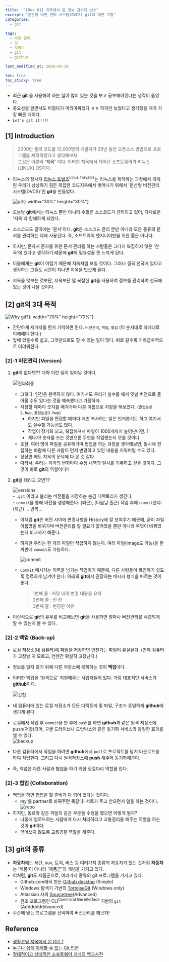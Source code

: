 ```yaml
---
title:  "[Dev 01] 지옥에서 온 정보 관리자 git"
excerpt: "분산형 버전 관리 시스템(DVCS) git에 대한 고찰"
categories:
  - git
  
tags:
  - 버전 관리
  - 깃
  - 깃허브
  - git
  - github
  
last_modified_at: 2020-04-10

toc: true
toc_sticky: true
---
```


- 최근 **git** 을 사용해야 하는 일이 많이 있는 것을 보고 공부해야겠다는 생각이 들었다.
- 중요성을 알면서도 미뤘다가 머리아파졌다 ㅎㅎ 하지만 늦었다고 생각했을 때가 가장 빠른 때이다.
- `Let's git it!!!!`



## [1] Introduction

> 2000만 줄의 코드를 12,000명의 개발자가 26년 동안 오픈소스 방법으로 프로그램을 제작하였다고 생각해보자.  
> 그것은 이른바 **'지옥'** 이다. 이러한 지옥에서 태어난 소프트웨어가 리눅스(LINUX) OS이다.  
  
  
- 리눅스의 창시자 [리누스 토발즈](https://ko.wikipedia.org/wiki/%EB%A6%AC%EB%88%84%EC%8A%A4_%ED%86%A0%EB%A5%B4%EB%B0%9C%EC%8A%A4)<sup>Linus Torvalds</sup>는 리눅스를 제작하는 과정에서 겪게 된 우리가 상상하기 힘든 복잡한 코드지옥에서 벗어나기 위해서 '분산형 버전관리 시스템(DVCS)'인 **git**을 만들었다.

     ![git](/images/git.png){: width="30%" height="30%"}

- 오늘날 **git**에서는 리눅스 뿐만 아니라 수많은 소스코드가 관리되고 있어, 다채로운 '지옥'과 함께하게 되었다.
- 소스코드도 결국에는 '문서'이다. **git**은 소스코드 관리 뿐만 아니라 모든 종류의 문서를 관리하는 데에 사용된다. 즉, 소프트웨어 엔지니어만을 위한 툴은 아니다.
- 하지만, 혼자서 혼자를 위한 문서 관리를 하는 사람들은 그다지 복잡하지 않은 '천국'에 있다고 생각하기 떄문에 **git**의 필요성을 못 느끼게 된다.
- 이들에게는 **git**이 어렵기 때문에 지옥처럼 보일 것이다. 그러나 결국 천국에 있다고 생각하는 그들도 시간이 지나면 지옥을 맛보게 된다.
- 지옥을 맛보는 것보단, 지옥보단 덜 복잡한 **git**을 사용하여 정보를 관리하여 천국에 있는 것이 나을 것이다.




## [2] git의 3대 목적

![Why git?](/images/why-git.png){: width="70%" height="70%"}
- 간단하게 세가지를 먼저 기억하면 된다. `버전관리`, `백업`, `협업` (이 순서대로 차례대로 이해해야 한다.)
- 앞에 있을수록 쉽고, 그것만으로도 할 수 있는 일이 많다. 뒤로 갈수록 기하급수적으로 어려워진다.


### [2]-1 버전관리 (Version)

1. **git**이 없다면?? 대략 이런 일이 일어날 것이다.

    ![진짜최종](http://file3.instiz.net/data/file3/2019/01/17/d/6/a/d6aea9f2fa94f894300c21721f0d02e6.jpg)

    - 그렇다. 인간은 완벽하지 않다. 여기서도 우리가 실수를 해서 옛날 버전으로 돌아올 수도 있다는 것을 예측했다고 가정하자.  
    - 저장할 때마다 숫자를 매겨가며 다른 이름으로 저장을 해보았다. (`졸업논문2.hwp`, `졸업논문3.hwp`)
        - 하지만 파일을 편집할 때마다 매번 복사하는 일은 번거롭기도 하고 여기서도 실수할 가능성도 많다.
        - 작업이 장기화 되고, 복잡해져서 파일이 1000개까지 늘어난다면..?
        - 게다가! 숫자를 쓰는 것만으론 무엇을 작업했는지 모를 것이다.
    - 또한, 여러 명이 파일을 공유해가며 협업을 하는 과정을 생각해보면, 동시에 편집하는 바람에 다른 사람이 먼저 변경하고 있던 내용을 지워버릴 수도 있다.  
    - 상상만 해도 지옥의 문턱에 다 온 것 같다.  
    - 따라서, 우리는 각각의 변화마다 수정 내역과 일시를 기록하고 싶을 것이다. 그것이 바로 **git**의 역할이다!!  
  
2. **git**을 데리고 오면??

    ![versions](/images/versions.png)  
        - `.git` 이라고 불리는 버전들을 저장하는 숨김 디렉토리가 생긴다.  
        - `commit`을 통해 버전을 생성해준다. (퇴근), (다음날 출근) 작업 후에 `commit`한다. (퇴근) ... 반복...  
  
    - 이처럼 **git**은 버전 사이에 변경사항을 History에 잘 보여주기 때문에, 굳이 파일 이름명을 바꿔가며 버전관리를 할 필요가 없어졌을 뿐만 아니라 무엇이 바뀌었는지 비교까지 해준다.

    - 하지만 우리는 한 개의 파일만 작업하지 않는다. 여러 파일(image도 가능)을 한꺼번에 `commit`도 가능하다.  
  
        ![commit](https://backlog.com/git-tutorial/kr/img/post/intro/capture_intro1_3_1.png)

    - `Commit` 메시지는 이력을 남기는 작업이기 때문에, 다른 사람들이 확인하기 쉽도록 명료하게 남겨야 한다. 아래의 **git**에서 권장하는 메시지 형식을 따르는 것이 좋다.
        > 1번째 줄 : 커밋 내의 변경 내용을 요약  
        > 2번째 줄 : 빈 칸  
        > 3번째 줄 : 변경한 이유  
  
  
- 이런식으로 **git**의 유무를 비교해보면 **git**을 사용하면 얼마나 버전관리를 세련되게 할 수 있는지 볼 수 있다.


### [2]-2 백업 (Back-up)
- 로컬 저장소(내 컴퓨터)에 파일을 저장하면 언젠가는 파일이 유실된다. (언제 컴퓨터가 고장날 지 모르고, 언젠간 확실히 고장난다.)
- 정보를 잃지 않기 위해 다른 저장소에 복제하는 것이 **백업**이다.
- 이러한 백업을 '원격으로' 지원해주는 사업자들이 있다. 가장 대표적인 서비스가 **github**이다.  

    ![깃헙](/images/github.png)
  
- 내 컴퓨터에 있는 로컬 저장소가 모든 디렉토리 및 파일, 구조가 동일하게 **github**에 생기게 된다.
- 로컬에서 작업 후 `commit`을 한 후에 `push`를 하면 **github**과 같은 원격 저장소에 push(저장)되어, 구글 드라이브나 드랍박스와 같은 동기화 서비스와 동일한 효과를 낼 수 있다.  
    ![backup](/images/backup.png)

- 다른 컴퓨터에서 작업을 하려면 **github**에서 `pull`로 프로젝트를 당겨 다운로드를 하여 작업한다. 그리고 다시 원격저장소에 **push** 해주어 동기화해준다.
- 즉, 백업은 다른 사람과 협업을 하기 위한 징검다리 역할을 한다.


### [2]-3 협업 (Collaboration)
- 백업을 하면 협업을 할 준비가 다 되어 있다는 것이다.
    - my 를 partner로 바꿔주면 똑같다! 서로가 주고 받으면서 일을 하는 것이다.
    ![repo](/images/gitrepos.gif)
- 하지만, 동료와 같은 파일의 같은 부분을 수정을 했으면 어떻게 될까?
    - 나중에 업로드하는 사람에게 다시 처리하라고 교통정리를 해주는 역할을 하는 것이 **git**이다.
    - 덮어쓰지 않도록 교통경찰 역할을 해준다.
  
  
## [3] git의 종류
- **자동차**에는 세단, suv, 트럭, 버스 등 여러가지 종류의 자동차가 있는 것처럼 **자동차**는 '제품'이 아니라 '제품군'의 개념을 가지고 있다.
- 이처럼, **git**도 제품군으로, 여러가지 종류의 git 프로그램을 가지고 있다.
    - Github.com에서 만든 [Github desktop](https://desktop.github.com/) (Simple)
    - Windows 탐색기 기반의 [TortoiseGit](https://tortoisegit.org/) (Windows only)
    - Atlassian 사의 [Sourcetree](https://www.sourcetreeapp.com/)(Advanced)
    - 원조 프로그램인 CLI<sup>Command line interface</sup> 기반의 `git` (Addddddddvanced)
- 수준에 맞는 프로그램을 선택하여 버전관리를 해보자!
 

## Reference
- [생활코딩 지옥에서 온 GIT 1](https://opentutorials.org/module/3733)
- [누구나 쉽게 이해할 수 있는 Git 입문](https://backlog.com/git-tutorial/kr/)
- [절대적이고 상대적인 소프트웨어 지식의 백과사전](https://slysoftware.tistory.com/category/%EA%B0%9C%EB%B0%9C%EC%9E%90%EC%A7%80%EC%8B%9D/%EC%86%8C%ED%94%84%ED%8A%B8%EC%9B%A8%EC%96%B4%20%ED%98%95%EC%83%81%20%EA%B4%80%EB%A6%AC%20-%20Git%2C%20Github)
